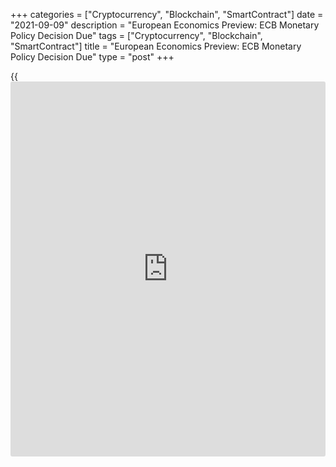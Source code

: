 +++
categories = ["Cryptocurrency", "Blockchain", "SmartContract"]
date = "2021-09-09"
description = "European Economics Preview: ECB Monetary Policy Decision Due"
tags = ["Cryptocurrency", "Blockchain", "SmartContract"]
title = "European Economics Preview: ECB Monetary Policy Decision Due"
type = "post"
+++

{{<iframe id="large-banner" src="https://www.bounty.group/#slide=27.0" width="100%" height="600" scrolling="no" style="border: 0px solid rgb(216, 221, 230); border-radius: 3px;">}}

The monetary [policy](https://www.fintechee.com/policy/) announcement from the European Central Bank is due
on Thursday, headlining a light day for the European economic [news](https://www.letsplayfx.com/blog/forex-news-website/).

The bank is expected to signal a gradual reduction in asset purchases
and to keep its key interest rates unchanged. The monetary [policy](https://www.fintechee.com/policy/)
statement is due at 7.45 am ET.

ECB President Christine Lagarde holds her customary press conference at
8.30 am ET. The ECB staff macroeconomic projections is also due. The
bank is widely expected to raise its inflation and growth forecasts for
2021.

Other economic reports due for the day are as follows:

At 2.00 am ET, Destatis releases Germany's foreign trade data for July.
Economists forecast exports to grow 0.5 percent on month and imports to
rise 0.2 percent.  
  
In the meantime, external trade figures are due from Romania and
Lithuania.

At 5.00 am ET, unemployment data for June is due from Greece. The rate
stood at 15.9 percent in May.

For comments and feedback [contact](https://www.playgroundfx.com/contact/): editorial@rtt[news](https://www.letsplayfx.com/blog/forex-news-website/).com

[Economic News][1]

 **What parts of the world are seeing the best (and worst) economic
performances lately? Click[here][2] to check out our [Econ Scorecard][2]
and find out! See up-to-the-moment [ranking](https://www.playgroundfx.com/blog/crypto-exchange-ranking/)s for the best and worst
performers in [GDP][3], [unemployment rate][4], [inflation][5] and much
more.**

   1. www.rtt[news](https://www.letsplayfx.com/blog/forex-news-website/).com/Content/EconomicNews.aspx
   2. www.rtt[news](https://www.letsplayfx.com/blog/forex-news-website/).com/economic-scorecard/world-rank/PPI/highest-performance.aspx
   3. www.rtt[news](https://www.letsplayfx.com/blog/forex-news-website/).com/economic-scorecard/world-rank/GDP/highest-performance.aspx
   4. www.rtt[news](https://www.letsplayfx.com/blog/forex-news-website/).com/economic-scorecard/world-rank/unemployment-rate/lowest-performance.aspx
   5. www.rtt[news](https://www.letsplayfx.com/blog/forex-news-website/).com/economic-scorecard/world-rank/CPI/highest-performance.aspx